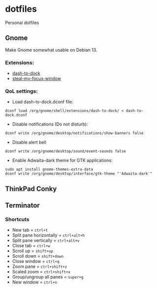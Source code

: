 # dotfiles
Personal dotfiles

## Gnome

Make Gnome somewhat usable on Debian 13.

### Extensions:
- [dash-to-dock](https://extensions.gnome.org/extension/307/dash-to-dock/)
- [steal-my-focus-window](https://extensions.gnome.org/extension/6385/steal-my-focus-window/)

### QoL settings:
- Load dash-to-dock.dconf file:
```shell
dconf load /org/gnome/shell/extensions/dash-to-dock/ < dash-to-dock.dconf
```

- Disable notifications (Do not disturb):
```shell
dconf write /org/gnome/desktop/notifications/show-banners false
```

- Disable alert bell
```shell
dconf write /org/gnome/desktop/sound/event-sounds false
```

- Enable Adwaita-dark theme for GTK applications:
```shell
sudo apt install gnome-themes-extra-data
dconf write /org/gnome/desktop/interface/gtk-theme "'Adwaita-dark'"
```

## ThinkPad Conky

## Terminator

### Shortcuts
- New tab = `ctrl+t`
- Split pane horizontally = `ctrl+alt+h`
- Split pane vertically = `ctrl+alt+v`
- Close tab = `ctrl+w`
- Scroll up = `shift+up`
- Scroll down = `shift+down`
- Close window = `ctrl+q`
- Zoom pane = `ctrl+shift+z`
- Scaled zoom = `ctrl+shift+x`
- Group/ungroup all panes = `super+g`
- New window = `ctrl+n`